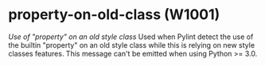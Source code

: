 # property-on-old-class (W1001)
*Use of "property" on an old style class* Used when Pylint detect the
use of the builtin "property" on an old style class while this is
relying on new style classes features. This message can't be emitted
when using Python \>= 3.0.
